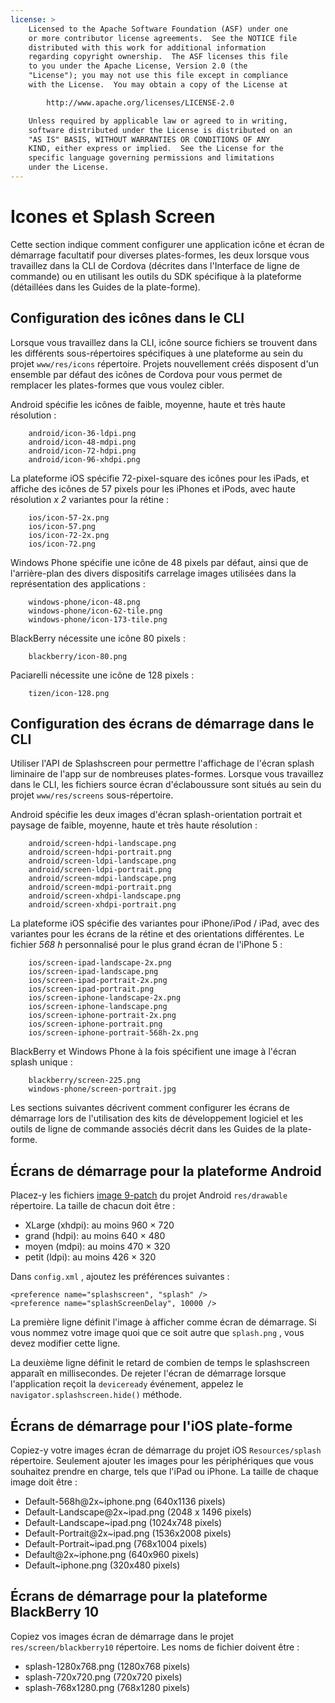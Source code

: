 ```yaml
---
license: >
    Licensed to the Apache Software Foundation (ASF) under one
    or more contributor license agreements.  See the NOTICE file
    distributed with this work for additional information
    regarding copyright ownership.  The ASF licenses this file
    to you under the Apache License, Version 2.0 (the
    "License"); you may not use this file except in compliance
    with the License.  You may obtain a copy of the License at

        http://www.apache.org/licenses/LICENSE-2.0

    Unless required by applicable law or agreed to in writing,
    software distributed under the License is distributed on an
    "AS IS" BASIS, WITHOUT WARRANTIES OR CONDITIONS OF ANY
    KIND, either express or implied.  See the License for the
    specific language governing permissions and limitations
    under the License.
---
```


# Icones et Splash Screen

Cette section indique comment configurer une application icône et écran de démarrage facultatif pour diverses plates-formes, les deux lorsque vous travaillez dans la CLI de Cordova (décrites dans l'Interface de ligne de commande) ou en utilisant les outils du SDK spécifique à la plateforme (détaillées dans les Guides de la plate-forme).

## Configuration des icônes dans le CLI

Lorsque vous travaillez dans la CLI, icône source fichiers se trouvent dans les différents sous-répertoires spécifiques à une plateforme au sein du projet `www/res/icons` répertoire. Projets nouvellement créés disposent d'un ensemble par défaut des icônes de Cordova pour vous permet de remplacer les plates-formes que vous voulez cibler.

Android spécifie les icônes de faible, moyenne, haute et très haute résolution :

        android/icon-36-ldpi.png
        android/icon-48-mdpi.png
        android/icon-72-hdpi.png
        android/icon-96-xhdpi.png
    

La plateforme iOS spécifie 72-pixel-square des icônes pour les iPads, et affiche des icônes de 57 pixels pour les iPhones et iPods, avec haute résolution *x 2* variantes pour la rétine :

        ios/icon-57-2x.png
        ios/icon-57.png
        ios/icon-72-2x.png
        ios/icon-72.png
    

Windows Phone spécifie une icône de 48 pixels par défaut, ainsi que de l'arrière-plan des divers dispositifs carrelage images utilisées dans la représentation des applications :

        windows-phone/icon-48.png
        windows-phone/icon-62-tile.png
        windows-phone/icon-173-tile.png
    

BlackBerry nécessite une icône 80 pixels :

        blackberry/icon-80.png
    

Paciarelli nécessite une icône de 128 pixels :

        tizen/icon-128.png
    

## Configuration des écrans de démarrage dans le CLI

Utiliser l'API de Splashscreen pour permettre l'affichage de l'écran splash liminaire de l'app sur de nombreuses plates-formes. Lorsque vous travaillez dans le CLI, les fichiers source écran d'éclaboussure sont situés au sein du projet `www/res/screens` sous-répertoire.

Android spécifie les deux images d'écran splash-orientation portrait et paysage de faible, moyenne, haute et très haute résolution :

        android/screen-hdpi-landscape.png
        android/screen-hdpi-portrait.png
        android/screen-ldpi-landscape.png
        android/screen-ldpi-portrait.png
        android/screen-mdpi-landscape.png
        android/screen-mdpi-portrait.png
        android/screen-xhdpi-landscape.png
        android/screen-xhdpi-portrait.png
    

La plateforme iOS spécifie des variantes pour iPhone/iPod / iPad, avec des variantes pour les écrans de la rétine et des orientations différentes. Le fichier *568 h* personnalisé pour le plus grand écran de l'iPhone 5 :

        ios/screen-ipad-landscape-2x.png
        ios/screen-ipad-landscape.png
        ios/screen-ipad-portrait-2x.png
        ios/screen-ipad-portrait.png
        ios/screen-iphone-landscape-2x.png
        ios/screen-iphone-landscape.png
        ios/screen-iphone-portrait-2x.png
        ios/screen-iphone-portrait.png
        ios/screen-iphone-portrait-568h-2x.png
    

BlackBerry et Windows Phone à la fois spécifient une image à l'écran splash unique :

        blackberry/screen-225.png
        windows-phone/screen-portrait.jpg
    

Les sections suivantes décrivent comment configurer les écrans de démarrage lors de l'utilisation des kits de développement logiciel et les outils de ligne de commande associés décrit dans les Guides de la plate-forme.

## Écrans de démarrage pour la plateforme Android

Placez-y les fichiers [image 9-patch][1] du projet Android `res/drawable` répertoire. La taille de chacun doit être :

 [1]: https://developer.android.com/tools/help/draw9patch.html

*   XLarge (xhdpi): au moins 960 × 720
*   grand (hdpi): au moins 640 × 480
*   moyen (mdpi): au moins 470 × 320
*   petit (ldpi): au moins 426 × 320

Dans `config.xml` , ajoutez les préférences suivantes :

    <preference name="splashscreen", "splash" />
    <preference name="splashScreenDelay", 10000 />
    

La première ligne définit l'image à afficher comme écran de démarrage. Si vous nommez votre image quoi que ce soit autre que `splash.png` , vous devez modifier cette ligne.

La deuxième ligne définit le retard de combien de temps le splashscreen apparaît en millisecondes. De rejeter l'écran de démarrage lorsque l'application reçoit la `deviceready` événement, appelez le `navigator.splashscreen.hide()` méthode.

## Écrans de démarrage pour l'iOS plate-forme

Copiez-y votre images écran de démarrage du projet iOS `Resources/splash` répertoire. Seulement ajouter les images pour les périphériques que vous souhaitez prendre en charge, tels que l'iPad ou iPhone. La taille de chaque image doit être :

*   Default-568h@2x~iphone.png (640x1136 pixels)
*   Default-Landscape@2x~ipad.png (2048 x 1496 pixels)
*   Default-Landscape~ipad.png (1024x748 pixels)
*   Default-Portrait@2x~ipad.png (1536x2008 pixels)
*   Default-Portrait~ipad.png (768x1004 pixels)
*   Default@2x~iphone.png (640x960 pixels)
*   Default~iphone.png (320x480 pixels)

## Écrans de démarrage pour la plateforme BlackBerry 10

Copiez vos images écran de démarrage dans le projet `res/screen/blackberry10` répertoire. Les noms de fichier doivent être :

*   splash-1280x768.png (1280x768 pixels)
*   splash-720x720.png (720x720 pixels)
*   splash-768x1280.png (768x1280 pixels)